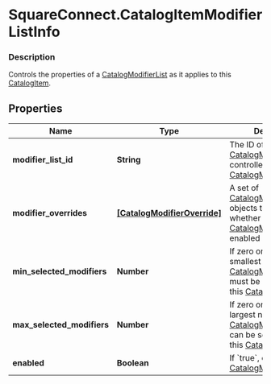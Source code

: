 # SquareConnect.CatalogItemModifierListInfo

### Description

Controls the properties of a [CatalogModifierList](#type-catalogmodifierlist) as it applies to this [CatalogItem](#type-catalogitem).

## Properties
Name | Type | Description | Notes
------------ | ------------- | ------------- | -------------
**modifier_list_id** | **String** | The ID of the [CatalogModifierList](#type-catalogmodifierlist) controlled by this [CatalogModifierListInfo](#type-catalogmodifierlistinfo). | 
**modifier_overrides** | [**[CatalogModifierOverride]**](CatalogModifierOverride.md) | A set of [CatalogModifierOverride](#type-catalogmodifieroverride) objects that override whether a given [CatalogModifier](#type-catalogmodifier) is enabled by default. | [optional] 
**min_selected_modifiers** | **Number** | If zero or larger, the smallest number of [CatalogModifier](#type-catalogmodifier)s that must be selected from this [CatalogModifierList](#type-catalogmodifierlist). | [optional] 
**max_selected_modifiers** | **Number** | If zero or larger, the largest number of [CatalogModifier](#type-catalogmodifier)s that can be selected from this [CatalogModifierList](#type-catalogmodifierlist). | [optional] 
**enabled** | **Boolean** | If &#x60;true&#x60;, enable this [CatalogModifierList](#type-catalogmodifierlist). | [optional] 


